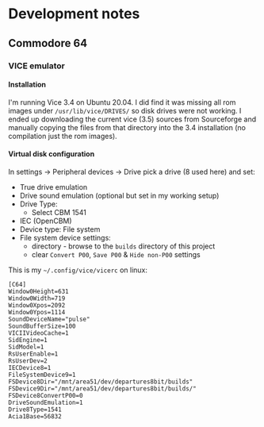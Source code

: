 # Development notes

## Commodore 64
### VICE emulator
#### Installation
I'm running Vice 3.4 on Ubuntu 20.04. I did find it was missing all rom images under `/usr/lib/vice/DRIVES/` so disk
drives were not working. I ended up downloading the current vice (3.5) sources from Sourceforge and manually copying the files
from that directory into the 3.4 installation (no compilation just the rom images).

#### Virtual disk configuration
In settings -> Peripheral devices -> Drive pick a drive (8 used here) and set:
* True drive emulation
* Drive sound emulation (optional but set in my working setup)
* Drive Type:
  * Select CBM 1541
* IEC (OpenCBM)
* Device type: File system
* File system device settings:
  * directory - browse to the `builds` directory of this project
  * clear `Convert P00`, `Save P00` & `Hide non-P00` settings

This is my `~/.config/vice/vicerc` on linux:

    [C64]
    Window0Height=631
    Window0Width=719
    Window0Xpos=2092
    Window0Ypos=1114
    SoundDeviceName="pulse"
    SoundBufferSize=100
    VICIIVideoCache=1
    SidEngine=1
    SidModel=1
    RsUserEnable=1
    RsUserDev=2
    IECDevice8=1
    FileSystemDevice9=1
    FSDevice8Dir="/mnt/area51/dev/departures8bit/builds"
    FSDevice9Dir="/mnt/area51/dev/departures8bit/builds/"
    FSDevice8ConvertP00=0
    DriveSoundEmulation=1
    Drive8Type=1541
    Acia1Base=56832
